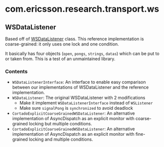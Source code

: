 # com.ericsson.research.transport.ws

## WSDataListener

Based off of  [WSDataListener](https://github.com/EricssonResearch/trap/blob/7b9a97caa711a9b63eb0352d94bb6c4a9cde3101/trap-network/trap-network-websockets-nio/src/test/java/com/ericsson/research/transport/ws/WSDataListener.java)
class. This reference implementation is coarse-grained:
it only uses one lock and one condition.

It basically has four objects (`open`, `pongs`, `strings`, `datas`) which
can be put to or taken from. This is a test of an unmaintained library.

### Contents

* `WSDataListenerInterface`: An interface to enable easy comparison
  between our implementations of WSDataListener and the reference
  implementation.
* `WSDataListener`: The original WSDataListener with 2 modifications
    - Make it implement `WSDataListenerInterface` instead of `WSListener`
    - Make sure `signalPong` is `synchronized` to avoid deadlock
* `CortadoExplicitCoarseGrainedWSDataListener`: An alternative implementation
  of AsyncDispatch as an explicit monitor with coarse-grained locking but multiple
  conditions.
* `CortadoExplicitCoarseGrainedWSDataListener`: An alternative implementation
  of AsyncDispatch as an explicit monitor with fine-grained locking and multiple
  conditions.